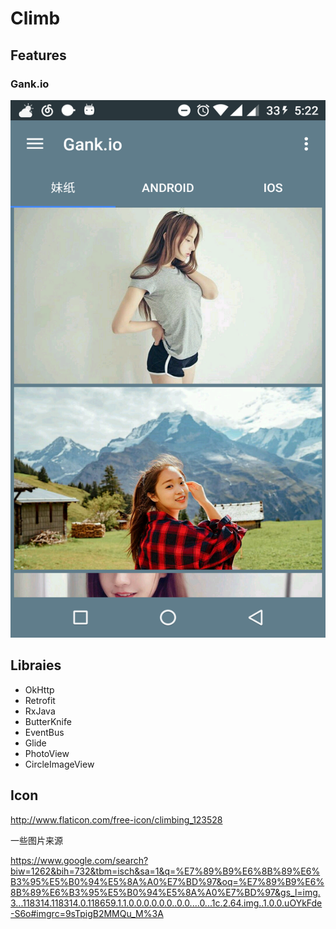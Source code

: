 # Climb



## Features

### Gank.io

<img src="arts/gank_meizi.png" height="860" width="540" />


## Libraies

- OkHttp
- Retrofit
- RxJava
- ButterKnife
- EventBus
- Glide
- PhotoView
- CircleImageView

## Icon

http://www.flaticon.com/free-icon/climbing_123528

一些图片来源

https://www.google.com/search?biw=1262&bih=732&tbm=isch&sa=1&q=%E7%89%B9%E6%8B%89%E6%B3%95%E5%B0%94%E5%8A%A0%E7%BD%97&oq=%E7%89%B9%E6%8B%89%E6%B3%95%E5%B0%94%E5%8A%A0%E7%BD%97&gs_l=img.3...118314.118314.0.118659.1.1.0.0.0.0.0.0..0.0....0...1c.2.64.img..1.0.0.uOYkFde-S6o#imgrc=9sTpigB2MMQu_M%3A
